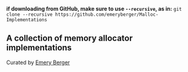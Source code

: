 __if downloading from GitHub, make sure to use `--recursive`, as in:__
    `git clone --recursive https://github.com/emeryberger/Malloc-Implementations`

A collection of memory allocator implementations
------------------------------------------------

Curated by [Emery Berger](http://www.cs.umass.edu/~emery)


